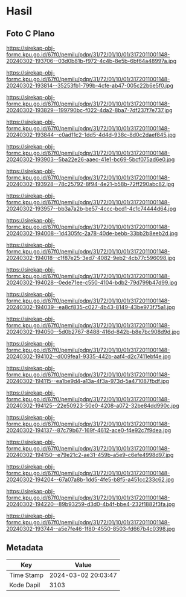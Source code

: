 # Hasil

## Foto C Plano

https://sirekap-obj-formc.kpu.go.id/67f0/pemilu/pdpr/31/72/01/10/01/3172011001148-20240302-193706--03d0b81b-f972-4c4b-8e5b-6bf64a48997a.jpg

https://sirekap-obj-formc.kpu.go.id/67f0/pemilu/pdpr/31/72/01/10/01/3172011001148-20240302-193814--35253fb1-799b-4cfe-ab47-005c22b6e5f0.jpg

https://sirekap-obj-formc.kpu.go.id/67f0/pemilu/pdpr/31/72/01/10/01/3172011001148-20240302-193829--199790bc-f022-4da2-8ba7-7df237f7e737.jpg

https://sirekap-obj-formc.kpu.go.id/67f0/pemilu/pdpr/31/72/01/10/01/3172011001148-20240302-193844--c0ad11c2-1dd5-4d4d-938c-8d0c2daef845.jpg

https://sirekap-obj-formc.kpu.go.id/67f0/pemilu/pdpr/31/72/01/10/01/3172011001148-20240302-193903--5ba22e26-aaec-41e1-bc69-5bcf075ad6e0.jpg

https://sirekap-obj-formc.kpu.go.id/67f0/pemilu/pdpr/31/72/01/10/01/3172011001148-20240302-193928--78c25792-8f94-4e21-b58b-72ff290abc82.jpg

https://sirekap-obj-formc.kpu.go.id/67f0/pemilu/pdpr/31/72/01/10/01/3172011001148-20240302-193957--bb3a7a2b-be57-4ccc-bcd1-4c1c74444d64.jpg

https://sirekap-obj-formc.kpu.go.id/67f0/pemilu/pdpr/31/72/01/10/01/3172011001148-20240302-194008--1d4305fc-2a78-40de-bebb-33bb2b8eeb2d.jpg

https://sirekap-obj-formc.kpu.go.id/67f0/pemilu/pdpr/31/72/01/10/01/3172011001148-20240302-194018--c1f87e25-3ed7-4082-9eb2-4cb77c596098.jpg

https://sirekap-obj-formc.kpu.go.id/67f0/pemilu/pdpr/31/72/01/10/01/3172011001148-20240302-194028--0ede71ee-c550-4104-bdb2-79d799b47d99.jpg

https://sirekap-obj-formc.kpu.go.id/67f0/pemilu/pdpr/31/72/01/10/01/3172011001148-20240302-194039--ea8cf835-c027-4b43-8149-43be973f75a1.jpg

https://sirekap-obj-formc.kpu.go.id/67f0/pemilu/pdpr/31/72/01/10/01/3172011001148-20240302-194050--5d0b2767-8488-416d-842b-b8e7bc908d9d.jpg

https://sirekap-obj-formc.kpu.go.id/67f0/pemilu/pdpr/31/72/01/10/01/3172011001148-20240302-194102--d009fea1-9335-442b-aaf4-d2c7411ebf4e.jpg

https://sirekap-obj-formc.kpu.go.id/67f0/pemilu/pdpr/31/72/01/10/01/3172011001148-20240302-194115--ea1be9d4-a13a-4f3a-973d-5a471087fbdf.jpg

https://sirekap-obj-formc.kpu.go.id/67f0/pemilu/pdpr/31/72/01/10/01/3172011001148-20240302-194125--22e50923-50e0-4208-a072-32be84dd990c.jpg

https://sirekap-obj-formc.kpu.go.id/67f0/pemilu/pdpr/31/72/01/10/01/3172011001148-20240302-194137--87c79b67-169f-4612-ace0-f4e92c7f9dea.jpg

https://sirekap-obj-formc.kpu.go.id/67f0/pemilu/pdpr/31/72/01/10/01/3172011001148-20240302-194150--e79e21c2-ae31-459b-a5e9-c6efe4998d97.jpg

https://sirekap-obj-formc.kpu.go.id/67f0/pemilu/pdpr/31/72/01/10/01/3172011001148-20240302-194204--67a07a8b-1dd5-4fe5-b8f5-a451cc233c62.jpg

https://sirekap-obj-formc.kpu.go.id/67f0/pemilu/pdpr/31/72/01/10/01/3172011001148-20240302-194220--89b93259-d3d0-4b4f-bbe4-232f1882f3fa.jpg

https://sirekap-obj-formc.kpu.go.id/67f0/pemilu/pdpr/31/72/01/10/01/3172011001148-20240302-193744--a5e7fe46-1f80-4550-8503-fd667b4c0398.jpg


## Metadata

| Key        | Value               |
| ---------- | ------------------- |
| Time Stamp | 2024-03-02 20:03:47 |
| Kode Dapil | 3103                |



